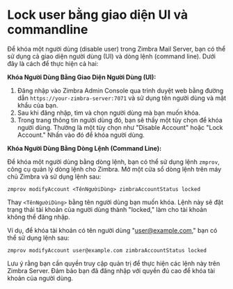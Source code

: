 # Lock user bằng giao diện UI và commandline

Để khóa một người dùng (disable user) trong Zimbra Mail Server, bạn có thể sử dụng cả giao diện người dùng (UI) và dòng lệnh (command line). Dưới đây là cách để thực hiện cả hai:

**Khóa Người Dùng Bằng Giao Diện Người Dùng (UI):**

1. Đăng nhập vào Zimbra Admin Console qua trình duyệt web bằng đường dẫn `https://your-zimbra-server:7071` và sử dụng tên người dùng và mật khẩu của bạn.
2. Sau khi đăng nhập, tìm và chọn người dùng mà bạn muốn khóa.
3. Trong trang thông tin người dùng đó, bạn sẽ thấy một tùy chọn để khóa người dùng. Thường là một tùy chọn như "Disable Account" hoặc "Lock Account." Nhấn vào đó để khóa người dùng.

**Khóa Người Dùng Bằng Dòng Lệnh (Command Line):**

Để khóa một người dùng bằng dòng lệnh, bạn có thể sử dụng lệnh `zmprov`, công cụ quản lý dòng lệnh cho Zimbra. Mở một cửa sổ dòng lệnh trên máy chủ Zimbra và sử dụng lệnh sau:

```
zmprov modifyAccount <TênNgườiDùng> zimbraAccountStatus locked

```

Thay `<TênNgườiDùng>` bằng tên người dùng bạn muốn khóa. Lệnh này sẽ đặt trạng thái tài khoản của người dùng thành "locked," làm cho tài khoản không thể đăng nhập.

Ví dụ, để khóa tài khoản có tên người dùng "[user@example.com](mailto:user@example.com)," bạn có thể sử dụng lệnh sau:

```
zmprov modifyAccount user@example.com zimbraAccountStatus locked

```

Lưu ý rằng bạn cần quyền truy cập quản trị để thực hiện các lệnh này trên Zimbra Server. Đảm bảo bạn đã đăng nhập với quyền đủ cao để khóa tài khoản của người dùng.